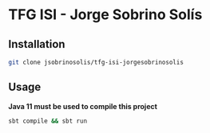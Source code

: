 # TFG ISI - Jorge Sobrino Solís

## Installation
```bash
git clone jsobrinosolis/tfg-isi-jorgesobrinosolis
```

## Usage
**Java 11 must be used to compile this project**
```bash
sbt compile && sbt run
```

